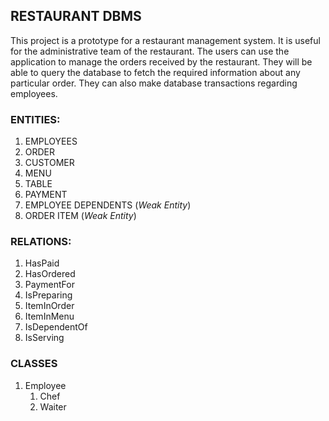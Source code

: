 ## RESTAURANT DBMS

This project is a prototype for a restaurant management system. It is useful for the administrative team of the restaurant. The users can use the application to manage the orders received by the restaurant. They will be able to query the database to fetch the required information about any particular order. They can also make database transactions regarding employees.

### ENTITIES:
1. EMPLOYEES
2. ORDER
3. CUSTOMER
4. MENU
5. TABLE
6. PAYMENT
7. EMPLOYEE DEPENDENTS (*Weak Entity*)
8. ORDER ITEM (*Weak Entity*)

### RELATIONS:
1. HasPaid
2. HasOrdered
3. PaymentFor
4. IsPreparing
5. ItemInOrder
6. ItemInMenu
7. IsDependentOf
8. IsServing

### CLASSES
1. Employee
	1. Chef
	2. Waiter
